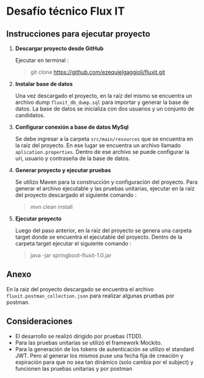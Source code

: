 
# Desafío técnico Flux IT

## Instrucciones para ejecutar proyecto
1. **Descargar proyecto desde GitHub**

	Ejecutar en terminal :
	> git clone https://github.com/ezequielgaggioli/fluxit.git

2. **Instalar base de datos**

	Una vez descargado el proyecto, en la raíz del mismo se encuentra un archivo dump `fluxit_db_dump.sql` para importar y generar la base de datos. La base de datos se inicializa con dos usuarios y un conjunto de candidatos.
	
3. **Configurar conexión a base de datos MySql**

	Se debe ingresar a la carpeta `src/main/resources` que se encuentra en la raíz del proyecto. En ese lugar se encuentra un archivo llamado `aplication.properties`. Dentro de ese archivo se puede configurar la uri, usuario y contraseña de la base de datos.

4. **Generar proyecto y ejecutar pruebas**

	Se utilizo Maven para la construcción y configuración del proyecto. Para generar el archivo ejecutable y las pruebas unitarias, ejecutar en la raíz del proyecto descargado el siguiente comando :
	> mvn clean install
	
5. **Ejecutar proyecto**

	Luego del paso anterior, en la raiz del proyecto se genera una carpeta target donde se encuentra el ejecutable del proyecto. Dentro de la carpeta target ejecutar el siguiente comando :
	> java -jar springboot-fluxit-1.0.jar 

## Anexo

En la raiz del proyecto descargado se encuentra el archivo `fluxit.postman_collection.json` para realizar algunas pruebas por postman. 

## Consideraciones

- El desarrollo se realizó dirigido por pruebas (TDD).
- Para las pruebas unitarias se utilizó el framework Mockito.
- Para la generación de los tokens de autenticación se utilizo el standard JWT. Pero al generar los mismos puse una fecha fija de creación y expiración para que no sea tan dinámico (solo cambia por el subject) y funcionen las pruebas unitarias y por postman
